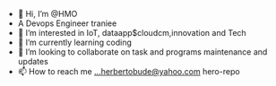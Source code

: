 - 👋 Hi, I’m @HMO
- A Devops Engineer traniee 
- 👀 I’m interested in IoT, dataapp$cloudcm,innovation and Tech
- 🌱 I’m currently learning coding 
- 💞️ I’m looking to collaborate on task and programs maintenance and updates 
- 📫 How to reach me ...herbertobude@yahoo.com
hero-repo
<!---
Hero-Repo/Hero-Repo is a ✨ special ✨ repository because its `README.md` (this file) appears on your GitHub profile.
You can click the Preview link to take a look at your changes.
--->
